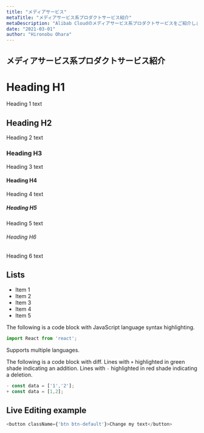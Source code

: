 ```yaml
---
title: "メディアサービス"
metaTitle: "メディアサービス系プロダクトサービス紹介"
metaDescription: "Alibab Cloudのメディアサービス系プロダクトサービスをご紹介します。"
date: "2021-03-01"
author: "Hironobu Ohara"
---
```


## メディアサービス系プロダクトサービス紹介

# Heading H1
Heading 1 text

## Heading H2
Heading 2 text

### Heading H3
Heading 3 text

#### Heading H4
Heading 4 text

##### Heading H5
Heading 5 text

###### Heading H6
Heading 6 text

## Lists
- Item 1
- Item 2
- Item 3
- Item 4
- Item 5

The following is a code block with JavaScript language syntax highlighting.

```javascript
import React from 'react';
```

Supports multiple languages.

The following is a code block with diff. Lines with `+` highlighted in green shade indicating an addition. Lines with `-` highlighted in red shade indicating a deletion.

```javascript
- const data = ['1','2'];
+ const data = [1,2];
```

## Live Editing example

```javascript react-live=true
<button className={'btn btn-default'}>Change my text</button>
```
